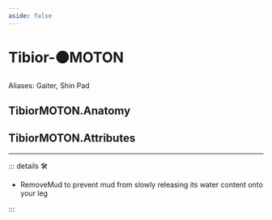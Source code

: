 ```yaml
---
aside: false
---
```

# Tibior-🟠<motor>MOTON</motor>

Aliases: Gaiter, Shin Pad

## TibiorMOTON.Anatomy

## TibiorMOTON.Attributes

---

<!-- =================================================== -->
<!-- =================================================== -->
<!-- =================================================== -->
<!-- =================================================== -->
<!-- =================================================== -->
::: details 🛠

- RemoveMud to prevent mud from slowly releasing its water content onto your leg

:::
